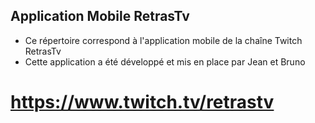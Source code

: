  
﻿Application Mobile RetrasTv
------------
* Ce répertoire correspond à l'application mobile de la chaîne Twitch RetrasTv
* Cette application a été développé et mis en place par Jean et Bruno

# https://www.twitch.tv/retrastv
